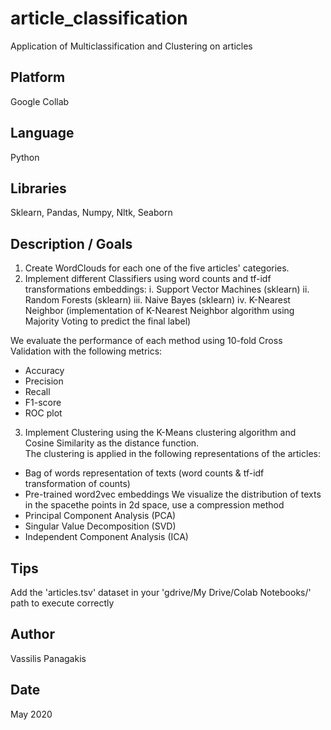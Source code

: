 # article_classification
Application of Multiclassification and Clustering on articles

## Platform
Google Collab

## Language
Python

## Libraries
Sklearn, Pandas, Numpy, Nltk, Seaborn

## Description / Goals 
1. Create WordClouds for each one of the five articles' categories.
2. Implement different Classifiers using word counts and tf-idf transformations embeddings:
i. Support Vector Machines (sklearn)
ii. Random Forests (sklearn)
iii. Naive Bayes (sklearn)
iv. K-Nearest Neighbor (implementation of K-Nearest Neighbor algorithm using Majority Voting to predict the final label)

We evaluate the performance of each method using 10-fold Cross Validation with the following metrics:
* Accuracy
* Precision  
* Recall 
*  F1-score
* ROC plot 
3. Implement Clustering using the K-Means clustering algorithm and Cosine Similarity as the distance function. <br> The clustering is applied in the following representations of the articles:
* Bag of words representation of texts (word counts & tf-idf transformation of counts)
* Pre-trained word2vec embeddings 
We visualize the distribution of texts in the spacethe points in 2d space, use a compression method
* Principal Component Analysis (PCA) 
* Singular Value Decomposition (SVD) 
* Independent Component Analysis (ICA)

## Tips
Add the 'articles.tsv' dataset in your 'gdrive/My Drive/Colab Notebooks/' path to execute correctly

## Author
Vassilis Panagakis

## Date
May 2020
